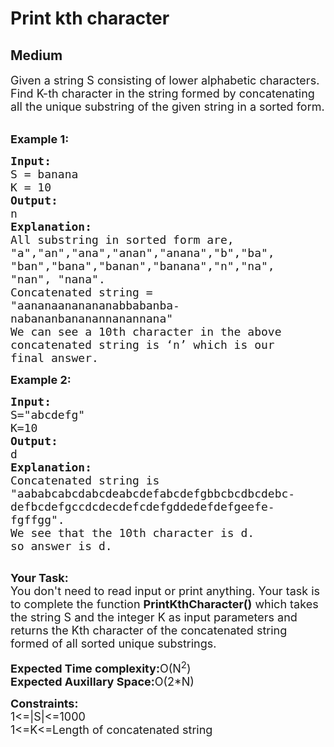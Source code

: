 # Print kth character
## Medium
<div class="problems_problem_content__Xm_eO"><p><span style="font-size:18px">Given a string S consisting of lower alphabetic characters. Find K-th character in the&nbsp;string formed by concatenating all the unique substring of the given string in a sorted form. </span></p>

<p><br>
<span style="font-size:18px"><strong>Example 1:</strong></span></p>

<pre><span style="font-size:18px"><strong>Input:
</strong>S = banana
K = 10
<strong>Output:
</strong>n
<strong>Explanation:
</strong>All substring in sorted form are, 
"a","an","ana","anan","anana","b","ba", 
"ban","bana","banan","banana","n","na", 
"nan", "nana".
Concatenated string = 
"aananaananananabbabanba-
nabananbananannanannana" 
We can see a 10th character in the above 
concatenated string is ‘n’ which is our 
final answer.</span></pre>

<p><span style="font-size:18px"><strong>Example 2:</strong></span></p>

<pre><span style="font-size:18px"><strong>Input:</strong>
S="abcdefg"
K=10
<strong>Output:</strong>
d
<strong>Explanation:</strong>
Concatenated string is 
"aababcabcdabcdeabcdefabcdefgbbcbcdbcdebc-
defbcdefgccdcdecdefcdefgddedefdefgeefe-
fgffgg".
We see that the 10th character is d.
so answer is d.</span>

</pre>

<p><span style="font-size:18px"><strong>Your Task:</strong><br>
You don't need to read input or print anything. Your task is to complete the function <strong>PrintKthCharacter()</strong> which takes the string S and the integer K&nbsp;as input parameters and returns the Kth character of the concatenated string formed of all sorted unique substrings.</span></p>

<p><span style="font-size:18px"><strong>Expected Time complexity:</strong>O(N<sup>2</sup>)<br>
<strong>Expected Auxillary Space:</strong>O(2*N)</span></p>

<p><strong><span style="font-size:18px">Constraints:</span></strong><br>
<span style="font-size:18px">1&lt;=|S|&lt;=1000<br>
1&lt;=K&lt;=Length of concatenated string</span></p>

<p>&nbsp;</p>
</div>